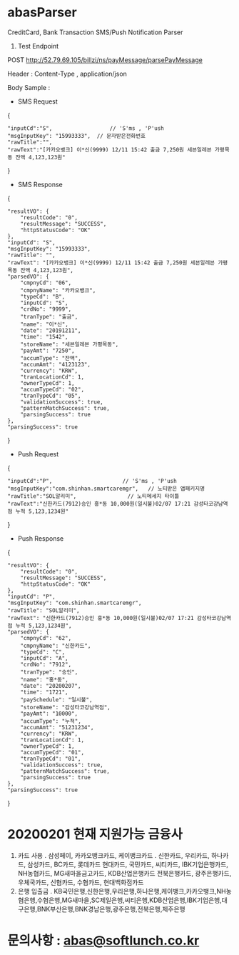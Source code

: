 # abasParser
CreditCard, Bank Transaction SMS/Push Notification Parser


1. Test Endpoint

POST  http://52.79.69.105/billzi/ns/payMessage/parsePayMessage

Header : Content-Type , application/json

Body Sample :

- SMS Request

{

	"inputCd":"S",	                // 'S'ms , 'P'ush
	"msgInputKey": "15993333",	// 문자받은전화번호
	"rawTitle":"",			
	"rawText":"[카카오뱅크] 이*신(9999) 12/11 15:42 출금 7,250원 세븐일레븐 가평목동 잔액 4,123,123원"
	
}

- SMS Response

{

    "resultVO": {
        "resultCode": "0",
        "resultMessage": "SUCCESS",
        "httpStatusCode": "OK"
    },
    "inputCd": "S",
    "msgInputKey": "15993333",
    "rawTitle": "",
    "rawText": "[카카오뱅크] 이*신(9999) 12/11 15:42 출금 7,250원 세븐일레븐 가평목동 잔액 4,123,123원",
    "parsedVO": {
        "cmpnyCd": "06",
        "cmpnyName": "카카오뱅크",
        "typeCd": "B",
        "inputCd": "S",
        "crdNo": "9999",
        "tranType": "출금",
        "name": "이*신",
        "date": "20191211",
        "time": "1542",
        "storeName": "세븐일레븐 가평목동",
        "payAmt": "7250",
        "accumType": "잔액",
        "accumAmt": "4123123",
        "currency": "KRW",
        "tranLocationCd": 1,
        "ownerTypeCd": 1,
        "accumTypeCd": "02",
        "tranTypeCd": "05",
        "validationSuccess": true,
        "patternMatchSuccess": true,
        "parsingSuccess": true
    },
    "parsingSuccess": true
    
}


- Push Request

{

	"inputCd":"P",			            // 'S'ms , 'P'ush
	"msgInputKey":"com.shinhan.smartcaremgr",   // 노티받은 앱패키지명
	"rawTitle":"SOL알리미",			    // 노티메세지 타이틀
	"rawText":"신한카드(7912)승인 홍*동 10,000원(일시불)02/07 17:21 감성타코강남역점 누적 5,123,1234원"
	
}

- Push Response 

{

    "resultVO": {
        "resultCode": "0",
        "resultMessage": "SUCCESS",
        "httpStatusCode": "OK"
    },
    "inputCd": "P",
    "msgInputKey": "com.shinhan.smartcaremgr",
    "rawTitle": "SOL알리미",
    "rawText": "신한카드(7912)승인 홍*동 10,000원(일시불)02/07 17:21 감성타코강남역점 누적 5,123,1234원",
    "parsedVO": {
        "cmpnyCd": "62",
        "cmpnyName": "신한카드",
        "typeCd": "C",
        "inputCd": "A",
        "crdNo": "7912",
        "tranType": "승인",
        "name": "홍*동",
        "date": "20200207",
        "time": "1721",
        "paySchedule": "일시불",
        "storeName": "감성타코강남역점",
        "payAmt": "10000",
        "accumType": "누적",
        "accumAmt": "51231234",
        "currency": "KRW",
        "tranLocationCd": 1,
        "ownerTypeCd": 1,
        "accumTypeCd": "01",
        "tranTypeCd": "01",
        "validationSuccess": true,
        "patternMatchSuccess": true,
        "parsingSuccess": true
    },
    "parsingSuccess": true
    
}

# 20200201 현재 지원가능 금융사
1. 카드 사용
 . 삼성페이, 카카오뱅크카드, 케이뱅크카드 
 . 신한카드, 우리카드, 하나카드, 삼성카드, BC카드, 롯데카드 
   현대카드, 국민카드, 씨티카드, IBK기업은행카드, NH농협카드, MG새마을금고카드, KDB산업은행카드
   전북은행카드, 광주은행카드, 우체국카드, 신협카드, 수협카드, 현대백화점카드 
2. 은행 입출금
. KB국민은행,신한은행,우리은행,하나은행,케이뱅크,카카오뱅크,NH농협은행,수협은행,MG새마을,SC제일은행,씨티은행,KDB산업은행,IBK기업은행,대구은행,BNK부산은행,BNK경남은행,광주은행,전북은행,제주은행

# 문의사항 : abas@softlunch.co.kr

